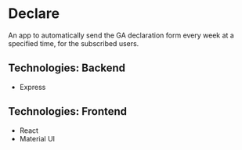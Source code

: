 # Declare

An app to automatically send the GA declaration form every week at a specified time, for the subscribed users.

## Technologies: Backend
- Express

## Technologies: Frontend
- React
- Material UI